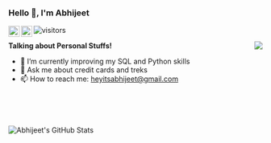 ### Hello 👋, I'm Abhijeet

<a href="https://twitter.com/HeyitsAbhijeet">
  <img align="left" alt="Abhijeet's Twitter" width="22px" src="https://cdn.jsdelivr.net/npm/simple-icons@v3/icons/twitter.svg" />
</a>
<a href="https://www.linkedin.com/in/itsabhijeetpatil/">
  <img align="left" alt="Abhijeet's Linkdein" width="22px" src="https://cdn.jsdelivr.net/npm/simple-icons@v3/icons/linkedin.svg" />
</a>

![visitors](https://visitor-badge.laobi.icu/badge?page_id=indtheblacktiger.indtheblacktiger)
<!--- TODO Add followers when >50
[![GitHub followers](https://img.shields.io/github/followers/indtheblacktiger.svg?style=social&label=Follow&maxAge=2592000)](https://github.com/indtheblacktiger?tab=followers)
-->
  <img src='https://media.giphy.com/media/l2JhpjWPccQhsAMfu/giphy.gif' align='right'>

**Talking about Personal Stuffs!**

- 🔭 I’m currently improving my SQL and Python skills
- 💬 Ask me about credit cards and treks
- 📫 How to reach me: heyitsabhijeet@gmail.com


</br>

<br></br>
![Abhijeet's GitHub Stats](https://github-readme-stats.vercel.app/api?username=indtheblacktiger&show_icons=true&hide_border=true)
